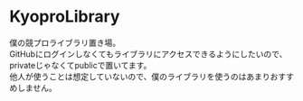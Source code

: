 # KyoproLibrary

僕の競プロライブラリ置き場。  
GitHubにログインしなくてもライブラリにアクセスできるようにしたいので、privateじゃなくてpublicで置いてます。  
他人が使うことは想定していないので、僕のライブラリを使うのはあまりおすすめしません。  
